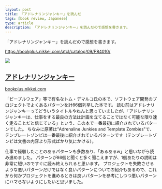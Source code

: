 ```yaml
---
layout: post
title: 「アドレナリンジャンキー」を読んだ
tags: [book review, Japanese]
type: article
description: 「アドレナリンジャンキー」を読んだので感想を書きます。
---
```


「アドレナリンジャンキー」を読んだので感想を書きます。

<!-- more -->

<div class="jekyll-linkpreview-wrapper">
  <p><a href="https://bookplus.nikkei.com/atcl/catalog/09/P84010/" target="_blank">https://bookplus.nikkei.com/atcl/catalog/09/P84010/</a></p>
  <div class="jekyll-linkpreview-wrapper-inner">
    <div class="jekyll-linkpreview-content">
      <div class="jekyll-linkpreview-image">
      <a href="https://bookplus.nikkei.com/atcl/catalog/09/P84010/" target="_blank">
          <img src="https://bookplus.nikkei.com/atcl/catalog/09/P84010/P84010_common_pc.jpg" />
      </a>
      </div>
      <div class="jekyll-linkpreview-body">
        <h2 class="jekyll-linkpreview-title">
          <a href="https://bookplus.nikkei.com/atcl/catalog/09/P84010/" target="_blank">アドレナリンジャンキー</a>
        </h2>
        <div class="jekyll-linkpreview-description"></div>
      </div>
    </div>
    <div class="jekyll-linkpreview-footer">
      <a href="//bookplus.nikkei.com" target="_blank">bookplus.nikkei.com</a>
    </div>
  </div>
</div>

「ピープルウェア」等で有名なトム・デマルコ氏の本で、ソフトウェア開発のプロジェクトでよくあるパターンを計86個列挙した本です。
読む前はアドレナリンジャンキーってどういうタイトルやねんと思っていましたが、「アドレナリンジャンキーは、仕事をする最良の方法は計画を立てることではなく可能な限り速く走ることだと信じている」という、この本で一番最初に紹介されているパターンでした。
ちなみに原著は”Adrenaline Junkies and Template Zombies"で、テンプレートゾンビは一番最後に紹介されているパターンです（テンプレートゾンビは文書の内容より形式ばかり気にかける）。

仕事で経験したことのあるパターンも多数あり、「あるあるw」と思いながら読み進めました。
パターンが86個と聞くと多く聞こえますが、1個あたりの説明は非常に短いのですぐに読み終えられると思います。
プロジェクトを失敗させるような悪いパターンだけではなく良いパターンについての紹介もあるので、これから何かプロジェクトを進めるときは良いパターンを参考にしつつ悪いパターンにハマらないようにしたいと思いました。
